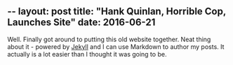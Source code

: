 --
layout: post
title: "Hank Quinlan, Horrible Cop, Launches Site"
date: 2016-06-21
---

Well. Finally got around to putting this old website together. Neat thing about it - powered by [Jekyll](http://jekyllrb.com) and I can use Markdown to author my posts. It actually is a lot easier than I thought it was going to be.
